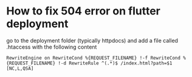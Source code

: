 # How to fix 504 error on flutter deployment

go to the deployment folder (typically httpdocs) and add a file called .htaccess with the following content


`RewriteEngine on
RewriteCond %{REQUEST_FILENAME} !-f
RewriteCond %{REQUEST_FILENAME} !-d
RewriteRule ^(.*)$ /index.html?path=$1 [NC,L,QSA]`
